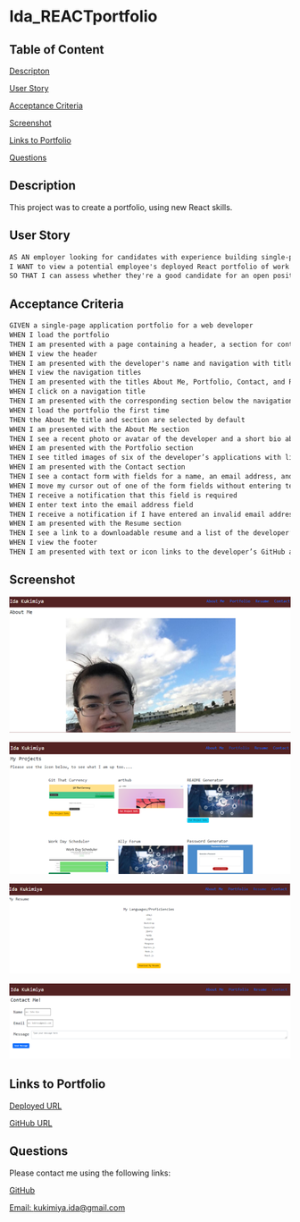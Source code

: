# Ida_REACTportfolio

## Table of Content

[Descripton](#description)

[User Story](#user-story)

[Acceptance Criteria](#acceptance-criteria)

[Screenshot](#screenshot)

[Links to Portfolio](#links-to-portfolio)

[Questions](#questions)

## Description

This project was to create a portfolio, using new React skills.

## User Story

```md
AS AN employer looking for candidates with experience building single-page applications
I WANT to view a potential employee's deployed React portfolio of work samples
SO THAT I can assess whether they're a good candidate for an open position
```

## Acceptance Criteria

```md
GIVEN a single-page application portfolio for a web developer
WHEN I load the portfolio
THEN I am presented with a page containing a header, a section for content, and a footer
WHEN I view the header
THEN I am presented with the developer's name and navigation with titles corresponding to different sections of the portfolio
WHEN I view the navigation titles
THEN I am presented with the titles About Me, Portfolio, Contact, and Resume, and the title corresponding to the current section is highlighted
WHEN I click on a navigation title
THEN I am presented with the corresponding section below the navigation without the page reloading and that title is highlighted
WHEN I load the portfolio the first time
THEN the About Me title and section are selected by default
WHEN I am presented with the About Me section
THEN I see a recent photo or avatar of the developer and a short bio about them
WHEN I am presented with the Portfolio section
THEN I see titled images of six of the developer’s applications with links to both the deployed applications and the corresponding GitHub repository
WHEN I am presented with the Contact section
THEN I see a contact form with fields for a name, an email address, and a message
WHEN I move my cursor out of one of the form fields without entering text
THEN I receive a notification that this field is required
WHEN I enter text into the email address field
THEN I receive a notification if I have entered an invalid email address
WHEN I am presented with the Resume section
THEN I see a link to a downloadable resume and a list of the developer’s proficiencies
WHEN I view the footer
THEN I am presented with text or icon links to the developer’s GitHub and LinkedIn profiles, and their profile on a third platform (Stack Overflow, Twitter) 
```

## Screenshot

![screenshot of project](./src/components/image/SRCS1.png)

![screenshot of project](./src/components/image/SRCS2.png)

![screenshot of project](./src/components/image/SRCS3.png)

![screenshot of project](./src/components/image/SRCS4.png)

## Links to Portfolio

[Deployed URL](https://idakukimiya.github.io/Ida_REACTportfolio/)

[GitHub URL](https://github.com/idakukimiya/Ida_REACTportfolio/tree/main)

## Questions

  Please contact me using the following links:

  [GitHub](https://github.com/https://github.com/idakukimiya)

  [Email: kukimiya.ida@gmail.com](mailto:kukimiya.ida@gmail.com)
